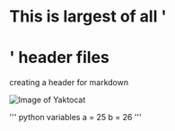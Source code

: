 # This is largest of all '<h1>' header files
creating a header for markdown



![Image of Yaktocat](https://octodex.github.com/images/yaktocat.png)

''' python variables
a = 25
b = 26
'''



